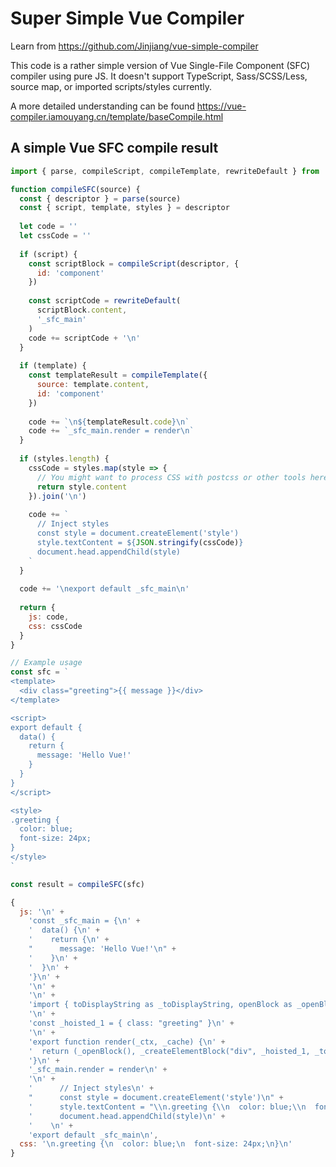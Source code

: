 # Super Simple Vue Compiler

Learn from https://github.com/Jinjiang/vue-simple-compiler

This code is a rather simple version of Vue Single-File Component (SFC) compiler using pure JS. It doesn't support TypeScript, Sass/SCSS/Less, source map, or imported scripts/styles currently.

A more detailed understanding can be found https://vue-compiler.iamouyang.cn/template/baseCompile.html

## A simple Vue SFC compile result

```js
import { parse, compileScript, compileTemplate, rewriteDefault } from 'vue/compiler-sfc'

function compileSFC(source) {
  const { descriptor } = parse(source)
  const { script, template, styles } = descriptor
  
  let code = ''
  let cssCode = ''
  
  if (script) {
    const scriptBlock = compileScript(descriptor, {
      id: 'component'
    })
    
    const scriptCode = rewriteDefault(
      scriptBlock.content,
      '_sfc_main'
    )
    code += scriptCode + '\n'
  }
  
  if (template) {
    const templateResult = compileTemplate({
      source: template.content,
      id: 'component'
    })
    
    code += `\n${templateResult.code}\n`
    code += `_sfc_main.render = render\n`
  }
  
  if (styles.length) {
    cssCode = styles.map(style => {
      // You might want to process CSS with postcss or other tools here
      return style.content
    }).join('\n')
    
    code += `
      // Inject styles
      const style = document.createElement('style')
      style.textContent = ${JSON.stringify(cssCode)}
      document.head.appendChild(style)
    `
  }
  
  code += '\nexport default _sfc_main\n'
  
  return {
    js: code,
    css: cssCode
  }
}

// Example usage
const sfc = `
<template>
  <div class="greeting">{{ message }}</div>
</template>

<script>
export default {
  data() {
    return {
      message: 'Hello Vue!'
    }
  }
}
</script>

<style>
.greeting {
  color: blue;
  font-size: 24px;
}
</style>
`

const result = compileSFC(sfc)
```

```js
{
  js: '\n' +
    'const _sfc_main = {\n' +
    '  data() {\n' +
    '    return {\n' +
    "      message: 'Hello Vue!'\n" +
    '    }\n' +
    '  }\n' +
    '}\n' +
    '\n' +
    '\n' +
    'import { toDisplayString as _toDisplayString, openBlock as _openBlock, createElementBlock as _createElementBlock } from "vue"\n' +
    '\n' +
    'const _hoisted_1 = { class: "greeting" }\n' +
    '\n' +
    'export function render(_ctx, _cache) {\n' +
    '  return (_openBlock(), _createElementBlock("div", _hoisted_1, _toDisplayString(_ctx.message), 1 /* TEXT */))\n' +
    '}\n' +
    '_sfc_main.render = render\n' +
    '\n' +
    '      // Inject styles\n' +
    "      const style = document.createElement('style')\n" +
    '      style.textContent = "\\n.greeting {\\n  color: blue;\\n  font-size: 24px;\\n}\\n"\n' +
    '      document.head.appendChild(style)\n' +
    '    \n' +
    'export default _sfc_main\n',
  css: '\n.greeting {\n  color: blue;\n  font-size: 24px;\n}\n'
}
```
